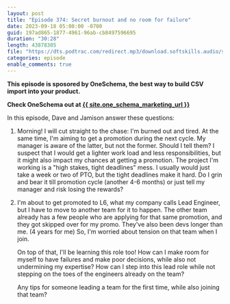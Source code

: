 ```yaml
---
layout: post
title: "Episode 374: Secret burnout and no room for failure"
date: 2023-09-18 05:00:00 -0700
guid: 197ad865-1877-4961-96ab-cb8497596695
duration: "30:28"
length: 43878305
file: "https://dts.podtrac.com/redirect.mp3/download.softskills.audio/sse-374.mp3"
categories: episode
enable_comments: true
---
```


<b>This episode is sposored by OneSchema, the best way to build CSV import into your product.</b>

<b>Check OneSchema out at <a href="{{ site.one_schema_marketing_url }}">{{ site.one_schema_marketing_url }}</a></b>

In this episode, Dave and Jamison answer these questions:

1. Morning! I will cut straight to the chase: I'm burned out and tired. At the same time, I'm aiming to get a promotion during the next cycle. My manager is aware of the latter, but not the former. Should I tell them? I suspect that I would get a lighter work load and less responsibilities, but it might also impact my chances at getting a promotion. The project I'm working is a "high stakes, tight deadlines" mess. I usually would just take a week or two of PTO, but the tight deadlines make it hard. Do I grin and bear it till promotion cycle (another 4-6 months) or just tell my manager and risk losing the rewards?

2. I'm about to get promoted to L6, what my company calls Lead Engineer, but I have to move to another team for it to happen. The other team already has a few people who are applying for that same promotion, and they got skipped over for my promo. They've also been devs longer than me. (4 years for me) So, I'm worried about tension on that team when I join.
   
   On top of that, I'll be learning this role too! How can I make room for myself to have failures and make poor decisions, while also not undermining my expertise? How can I step into this lead role while not stepping on the toes of the engineers already on the team?
   
   Any tips for someone leading a team for the first time, while also joining that team?
